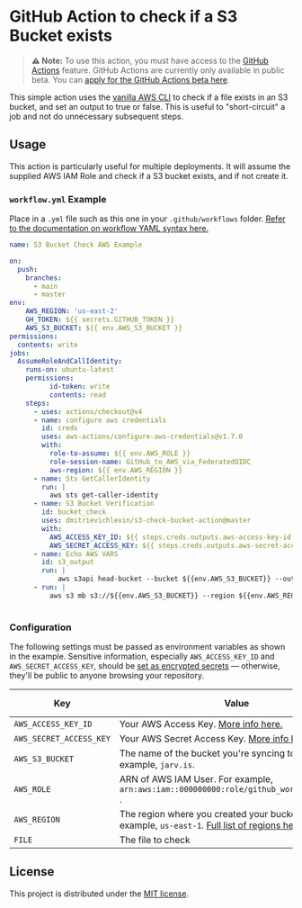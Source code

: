 # GitHub Action to check if a S3 Bucket exists

> **⚠️ Note:** To use this action, you must have access to the [GitHub Actions](https://github.com/features/actions) feature. GitHub Actions are currently only available in public beta. You can [apply for the GitHub Actions beta here](https://github.com/features/actions/signup/).

This simple action uses the [vanilla AWS CLI](https://docs.aws.amazon.com/cli/index.html) to check if a file exists in an S3 bucket, and set an output to true or false. This is useful to "short-circuit" a job and not do unnecessary subsequent steps.


## Usage

This action is particularly useful for multiple deployments.
It will assume the supplied AWS IAM Role and check if a S3 bucket exists, and if not create it.

### `workflow.yml` Example

Place in a `.yml` file such as this one in your `.github/workflows` folder. [Refer to the documentation on workflow YAML syntax here.](https://help.github.com/en/articles/workflow-syntax-for-github-actions)

```yaml
name: S3 Bucket Check AWS Example

on:
  push:
    branches:
      - main
      - master
env:
    AWS_REGION: 'us-east-2'
    GH_TOKEN: ${{ secrets.GITHUB_TOKEN }}
    AWS_S3_BUCKET: ${{ env.AWS_S3_BUCKET }}
permissions:
  contents: write 
jobs:
  AssumeRoleAndCallIdentity:
    runs-on: ubuntu-latest
    permissions:
          id-token: write
          contents: read
    steps:
      - uses: actions/checkout@v4
      - name: configure aws credentials
        id: creds
        uses: aws-actions/configure-aws-credentials@v1.7.0
        with:
          role-to-assume: ${{ env.AWS_ROLE }} 
          role-session-name: GitHub_to_AWS_via_FederatedOIDC
          aws-region: ${{ env.AWS_REGION }}
      - name: Sts GetCallerIdentity
        run: |
          aws sts get-caller-identity
      - name: S3 Bucket Verification
        id: bucket_check
        uses: dmitrievichlevin/s3-check-bucket-action@master
        with:
          AWS_ACCESS_KEY_ID: ${{ steps.creds.outputs.aws-access-key-id }}
          AWS_SECRET_ACCESS_KEY: ${{ steps.creds.outputs.aws-secret-access-key }}
      - name: Echo AWS VARS
        id: s3_output
        run: |
            aws s3api head-bucket --bucket ${{env.AWS_S3_BUCKET}} --output 'text'
      - run: |
          aws s3 mb s3://${{env.AWS_S3_BUCKET}} --region ${{env.AWS_REGION}}
      
```


### Configuration

The following settings must be passed as environment variables as shown in the example. Sensitive information, especially `AWS_ACCESS_KEY_ID` and `AWS_SECRET_ACCESS_KEY`, should be [set as encrypted secrets](https://help.github.com/en/articles/virtual-environments-for-github-actions#creating-and-using-secrets-encrypted-variables) — otherwise, they'll be public to anyone browsing your repository.

| Key | Value | Suggested Type | Required |
| ------------- | ------------- | ------------- | ------------- |
| `AWS_ACCESS_KEY_ID` | Your AWS Access Key. [More info here.](https://docs.aws.amazon.com/general/latest/gr/managing-aws-access-keys.html) | `secret` | **Yes** |
| `AWS_SECRET_ACCESS_KEY` | Your AWS Secret Access Key. [More info here.](https://docs.aws.amazon.com/general/latest/gr/managing-aws-access-keys.html) | `secret` | **Yes** |
| `AWS_S3_BUCKET` | The name of the bucket you're syncing to. For example, `jarv.is`. | `secret` | **Yes** |
| `AWS_ROLE` | ARN of AWS IAM User. For example, `arn:aws:iam::000000000:role/github_workflow_example `. | `secret` | **Yes** |
| `AWS_REGION` | The region where you created your bucket in. For example, `us-east-1`. [Full list of regions here.](https://docs.aws.amazon.com/AWSEC2/latest/UserGuide/using-regions-availability-zones.html#concepts-available-regions) | `env` | **Yes** |
| `FILE` | The file to check | `env` | **Yes** |


## License

This project is distributed under the [MIT license](LICENSE.md).
